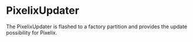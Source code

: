 # PixelixUpdater
The PixelixUpdater is flashed to a factory partition and provides the update possibility for Pixelix.
